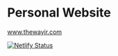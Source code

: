 # Personal Website
www.thewayir.com  

[![Netlify Status](https://api.netlify.com/api/v1/badges/a78374d2-6601-400d-9e44-9703f7a62468/deploy-status)](https://app.netlify.com/sites/loving-montalcini-5431cd/deploys)
